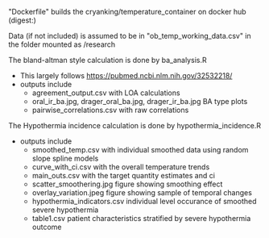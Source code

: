 "Dockerfile" builds the cryanking/temperature_container on docker hub (digest:)

Data (if not included) is assumed to be in "ob_temp_working_data.csv" in the folder mounted as /research

The bland-altman style calculation is done by ba_analysis.R
- This largely follows https://pubmed.ncbi.nlm.nih.gov/32532218/
- outputs include 
    - agreement_output.csv with LOA calculations
    - oral_ir_ba.jpg, drager_oral_ba.jpg, drager_ir_ba.jpg BA type plots
    - pairwise_correlations.csv with raw correlations

The Hypothermia incidence calculation is done by hypothermia_incidence.R
- outputs include
    - smoothed_temp.csv with individual smoothed data using random slope spline models
    - curve_with_ci.csv with the overall temperature trends
    - main_outs.csv with the target quantity estimates and ci
    - scatter_smoothering.jpg figure showing smoothing effect
    - overlay_variation.jpeg figure showing sample of temporal changes
    - hypothermia_indicators.csv individual level occurance of smoothed severe hypothermia
    -  table1.csv patient characteristics stratified by severe hypothermia outcome
